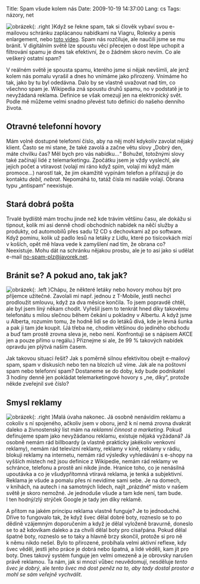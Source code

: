 Title: Spam všude kolem nás
Date: 2009-10-19 14:37:00
Lang: cs
Tags: názory, net

![obrázek]({static}/images/118.jpg){: .right }Když se řekne spam, tak si člověk vybaví svou e-mailovou schránku zaplácanou nabídkami na Viagru, Rolexky a penis enlargement, nebo [toto video](http://www.youtube.com/watch?v=anwy2MPT5RE). Spam nás rozčiluje, ale naučili jsme se mu bránit. V digitálním světě lze spoustu věcí přecejen o dost lépe uchopit a filtrování spamu je dnes tak efektivní, že o žádném skoro nevím. Co ale veškerý ostatní spam?

V reálném světě je spousta spamu, kterého jsme si nějak nevšimli, ale jenž kolem nás pomalu vyrašil a dnes ho vnímáme jako přirozený. Vnímáme ho tak, jako by tu byl odedávna. Dalo by se vlastně uvažovat nad tím, co všechno spam je. Wikipedia zná spoustu druhů spamu, no v podstatě je to nevyžádaná reklama. Definice se však omezují jen na elektronický svět. Podle mě můžeme velmi snadno převést tuto definici do našeho denního života.

## Otravné telefonní hovory

Mám volně dostupné telefonní číslo, aby na něj mohl kdykoliv zavolat nějaký klient. Často se mi stane, že také zavolá a začne větu slovy „Dobrý den, máte chvilku čas? Měl bych pro vás nabídku…“ Bohužel, totožnými slovy také začínají lidé z telemarketingu. Zpočátku jsem je vždy vyslechl, ale jejich počet a vtíravost (volají mi ráno když spím, volají mi když mám promoce…) narostl tak, že jim okamžitě vypínám telefon a přiřazuji je do kontaktu *debil, nebrat*. Nepomáhá to, tatáž čísla mi nadále volají. Obrana typu „antispam“ neexistuje.

## Stará dobrá pošta

Trvalé bydliště mám trochu jinde než kde trávím většinu času, ale dokážu si tipnout, kolik mi asi denně chodí obchodních nabídek na něčí služby a produkty, od automobilů přes sadu 12 CD s dechovkami až po software. Když pominu, kolik už padlo lesů na letáky z Lidlu, které po tisícovkách mizí v koších, opět mě hlava vede k zamyšlení nad tím, že obrana co? Neexistuje. Mohu dát na schránku nějakou prosbu, ale je to asi jako si udělat e-mail [no-spam-plz@javorek.net](mailto:no-spam-plz@javorek.net).

## Bránit se? A pokud ano, tak jak?

![obrázek]({static}/images/119.jpg){: .left }Chápu, že některé letáky nebo hovory mohou být pro příjemce užitečné. Zavolali mi např. jednou z T-Mobile, jestli nechci prodloužit smlouvu, když za dva měsíce končila. To jsem popravdě chtěl, ale byl jsem líný někam chodit. Vyřešil jsem to tenkrát hned díky takovému telefonátu s milou slečnou během čekání u pokladny v Albertu. A když jsme u Alberta, rozumím tomu, že hodně lidí se do letáků dívá, kde je levná šunka a pak ji tam jde koupit. (Já třeba ne, chodím většinou do jediného obchodu a buď tam prostě zrovna sleva je, nebo není. Konfrontuji se s nápisem AKCE jen a pouze přímo u regálu.) Přiznejme si ale, že 99 % takových nabídek opravdu jen plýtvá naším časem.

Jak takovou situaci řešit? Jak s poměrně silnou efektivitou obejít e-mailový spam, spam v diskusích nebo ten na blozích už víme. Jak ale na poštovní spam nebo telefonní spam? Dostaneme se do doby, kdy bude podnikatel 3 hodiny denně jen pokládat telemarketingové hovory s „ne, díky“, protože někde zveřejnil své číslo?

## Smysl reklamy

![obrázek]({static}/images/120.jpg){: .right }Malá úvaha nakonec. Já osobně nenávidím reklamu a cokoliv s ní spojeného, ačkoliv jsem v oboru, jenž k ní nemá zrovna dvakrát daleko a živnostenský list mám na *reklamní činnost a marketing*. Pokud definujeme spam jako nevyžádanou reklamu, existuje nějaká vyžádaná? Já osobně nemám rád billboardy (a vlastně prakticky jakékoliv venkovní reklamy), nemám rád televizní reklamy, reklamy v kině, reklamy v rádiu, blokuji reklamy na internetu, nemám rád výsledky vyhledávání s e-shopy na vyšších místech než jsou definice z Wikipedie, nemám rád reklamy ve schránce, telefonu a prostě ani nikde jinde. Hranice toho, co je nenásilná upoutávka a co je všudypřítomná vtíravá reklama, je tenká a subjektivní. Reklama je všude a pomalu přes ni nevidíme sami sebe. Je na domech, v knihách, na autech i na samotných lidech, najít „prázdné“ místo v našem světě je skoro nemožné. Je jednoduše všude a tam kde není, tam bude. I ten hodný/zlý strýček Google je tady jen díky reklamě.

A přitom na jakém principu reklama vlastně funguje? Je to jednoduché. Dříve to fungovalo tak, že když švec dělal dobré boty, rozneslo se to po dědině vzájemným doporučením a když je dělal vyloženě bravurně, doneslo se to až kdovíkam daleko a za chvíli dělal boty pro císařpána. Pokud dělal špatné boty, rozneslo se to taky a hlavně brzy skončil, protože si pro ně k němu nikdo nešel. Bylo to přirozené, probíhala velmi aktivní reflexe, kdy švec věděl, jestli jeho práce je dobrá nebo špatná, a lidé věděli, kam jít pro boty. Dnes takový systém funguje jen velmi omezeně a je obrovsky narušen právě reklamou. Ta nám, jak si mnozí vůbec neuvědomují, nesděluje *tento švec je dobrý*, ale *tento švec má dost peněz na to, aby tady dostal prostor a mohl se sám veřejně vychválit*.
